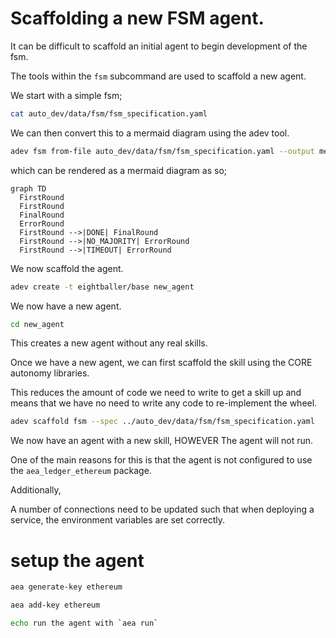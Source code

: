 # Scaffolding a new FSM agent.

It can be difficult to scaffold an initial agent to begin development of the fsm.

The tools within the `fsm` subcommand are used to scaffold a new agent.

We start with a simple fsm;

```bash
cat auto_dev/data/fsm/fsm_specification.yaml
```



We can then convert this to a mermaid diagram using the adev tool.

```bash
adev fsm from-file auto_dev/data/fsm/fsm_specification.yaml --output mermaid
```
which can be rendered as a mermaid diagram as so;

```mermaid
graph TD
  FirstRound
  FirstRound
  FinalRound
  ErrorRound
  FirstRound -->|DONE| FinalRound
  FirstRound -->|NO_MAJORITY| ErrorRound
  FirstRound -->|TIMEOUT| ErrorRound
```

We now scaffold the agent.

```bash
adev create -t eightballer/base new_agent
```
We now have a new agent.

```bash
cd new_agent
```

This creates a new agent without any real skills.

Once we have a new agent, we can first scaffold the skill using the CORE autonomy libraries.

This reduces the amount of code we need to write to get a skill up and means that we have no need to write any code to re-implement the wheel.

```bash
adev scaffold fsm --spec ../auto_dev/data/fsm/fsm_specification.yaml
```

We now have an agent with a new skill, HOWEVER
The agent will not run.

One of the main reasons for this is that the agent is not configured to use the `aea_ledger_ethereum` package.

Additionally,

A number of connections need to be updated such that when deploying a service, the environment variables are set correctly.


# setup the agent

```bash
aea generate-key ethereum
```
```bash
aea add-key ethereum
```

```bash
echo run the agent with `aea run`
```

